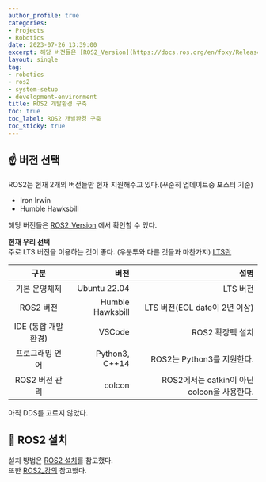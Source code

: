 ```yaml
---
author_profile: true
categories:
- Projects
- Robotics
date: 2023-07-26 13:39:00
excerpt: 해당 버전들은 [ROS2_Version](https://docs.ros.org/en/foxy/Releases.html)...
layout: single
tag:
- robotics
- ros2
- system-setup
- development-environment
title: ROS2 개발환경 구축
toc: true
toc_label: ROS2 개발환경 구축
toc_sticky: true
---
```


## ☝️ 버전 선택
  
ROS2는 현재 2개의 버전들만 현재 지원해주고 있다.(꾸준히 업데이트중 포스터 기준)  
* Iron Irwin
* Humble Hawksbill

해당 버전들은 [ROS2_Version](https://docs.ros.org/en/foxy/Releases.html)
에서 확인할 수 있다.  
  
**현재 우리 선택**   
주로 LTS 버전을 이용하는 것이 좋다. (우분투와 다른 것들과 마찬가지)
[LTS란](https://namu.wiki/w/장기%20지원%20버전)  
  
|구분|버전|설명|
|:---:|---:|---:|
|기본 운영체제|Ubuntu 22.04|LTS 버전|
|ROS2 버전|Humble Hawksbill|LTS 버전(EOL date이 2년 이상)|
|IDE (통합 개발 환경)|VSCode|ROS2 확장팩 설치|
|프로그래밍 언어|Python3, C++14|ROS2는 Python3를 지원한다.|
|ROS2 버전 관리|colcon|ROS2에서는 catkin이 아닌 colcon을 사용한다.|
  
아직 DDS를 고르지 않았다. 

## 📌 ROS2 설치
설치 방법은 [ROS2 설치](https://velog.io/@hwang-chaewon/ROS2001)를 참고했다.   
또한 [ROS2_강의](https://www.udemy.com/course/ros2-for-beginners/) 참고했다.   


